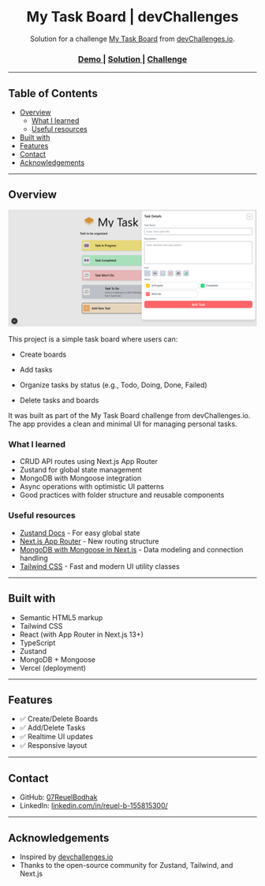 <h1 align="center">My Task Board | devChallenges</h1>

<div align="center">
   Solution for a challenge <a href="https://devchallenges.io/challenge/my-task-board-app" target="_blank">My Task Board</a> from <a href="http://devchallenges.io" target="_blank">devChallenges.io</a>.
</div>

<div align="center">
  <h3>
    <a href="https://task-master-z3pb.vercel.app/">
      Demo
    </a>
    <span> | </span>
    <a href="https://github.com/07ReuelBodhak/task-master">
      Solution
    </a>
    <span> | </span>
    <a href="https://devchallenges.io/challenge/my-task-board-app">
      Challenge
    </a>
  </h3>
</div>

---

## Table of Contents

- [Overview](#overview)
  - [What I learned](#what-i-learned)
  - [Useful resources](#useful-resources)
- [Built with](#built-with)
- [Features](#features)
- [Contact](#contact)
- [Acknowledgements](#acknowledgements)

---

## Overview

![screenshot](./public/screenshot.png)

This project is a simple task board where users can:

- Create boards

- Add tasks

- Organize tasks by status (e.g., Todo, Doing, Done, Failed)

- Delete tasks and boards

It was built as part of the My Task Board challenge from devChallenges.io. The app provides a clean and minimal UI for managing personal tasks.

### What I learned

- CRUD API routes using Next.js App Router
- Zustand for global state management
- MongoDB with Mongoose integration
- Async operations with optimistic UI patterns
- Good practices with folder structure and reusable components

### Useful resources

- [Zustand Docs](https://docs.pmnd.rs/zustand/getting-started/introduction) - For easy global state
- [Next.js App Router](https://nextjs.org/docs/app) - New routing structure
- [MongoDB with Mongoose in Next.js](https://mongoosejs.com/) - Data modeling and connection handling
- [Tailwind CSS](https://tailwindcss.com/docs) - Fast and modern UI utility classes

---

## Built with

- Semantic HTML5 markup
- Tailwind CSS
- React (with App Router in Next.js 13+)
- TypeScript
- Zustand
- MongoDB + Mongoose
- Vercel (deployment)

---

## Features

- ✅ Create/Delete Boards
- ✅ Add/Delete Tasks
- ✅ Realtime UI updates
- ✅ Responsive layout

---

## Contact

- GitHub: [07ReuelBodhak](https://github.com/07ReuelBodhak/task-master)
- LinkedIn: [linkedin.com/in/reuel-b-155815300/](https://www.linkedin.com/in/reuel-b-155815300/)

---

## Acknowledgements

- Inspired by [devchallenges.io](https://devchallenges.io)
- Thanks to the open-source community for Zustand, Tailwind, and Next.js
